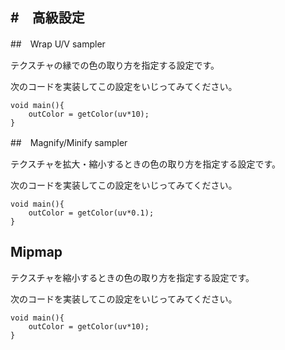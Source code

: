 #　高級設定
---


##　Wrap U/V sampler

テクスチャの縁での色の取り方を指定する設定です。

次のコードを実装してこの設定をいじってみてください。

```glsl:wrap_uv_sampler.shader
void main(){
	outColor = getColor(uv*10);
}
```

##　Magnify/Minify sampler

テクスチャを拡大・縮小するときの色の取り方を指定する設定です。

次のコードを実装してこの設定をいじってみてください。

```glsl:wrap_uv_sampler.shader
void main(){
	outColor = getColor(uv*0.1);
}
```

## Mipmap 

テクスチャを縮小するときの色の取り方を指定する設定です。

次のコードを実装してこの設定をいじってみてください。

```glsl:wrap_uv_sampler.shader
void main(){
	outColor = getColor(uv*10);
}
```